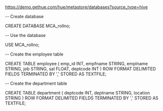 https://demo.gethue.com/hue/metastore/databases?source_type=hive

-- Create database

CREATE DATABASE MCA_rollno;

-- Use the database

USE MCA_rollno;

-- Create the employee table

CREATE TABLE employee (
    emp_id INT,
    empfname STRING,
    emplname STRING,
    job STRING,
    sal FLOAT,
    deptcode INT
)
ROW FORMAT DELIMITED
FIELDS TERMINATED BY ','
STORED AS TEXTFILE;

-- Create the department table

CREATE TABLE department (
    deptcode INT,
    deptname STRING,
    location STRING
)
ROW FORMAT DELIMITED
FIELDS TERMINATED BY ','
STORED AS TEXTFILE;
